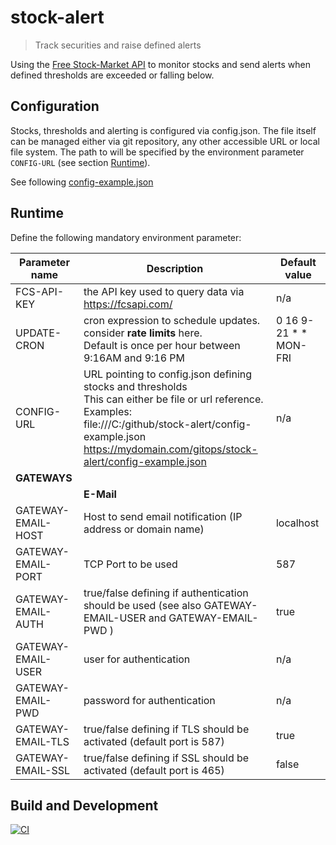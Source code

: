 # stock-alert

> Track securities and raise defined alerts

Using the [Free Stock-Market API](https://fcsapi.com/document/stock-api#stock-report)
to monitor stocks and send alerts when defined thresholds are exceeded or falling below.




## Configuration

Stocks, thresholds and alerting is configured via config.json. The file itself can be managed either via git repository,
any other accessible URL or local file system. The path to will be specified by the environment parameter ``CONFIG-URL``
(see section [Runtime](#runtime)).

See following [config-example.json](src/main/resources/config-example.json)



## Runtime

Define the following mandatory environment parameter:

| Parameter name      | Description                                                                                                                                                                                                                                           | Default value         |
|---------------------|-------------------------------------------------------------------------------------------------------------------------------------------------------------------------------------------------------------------------------------------------------|-----------------------|
| FCS-API-KEY         | the API key used to query data via https://fcsapi.com/                                                                                                                                                                                                | n/a                   |
| UPDATE-CRON         | cron expression to schedule updates. consider __rate limits__ here.<br/> Default is once per hour between 9:16AM and 9:16 PM                                                                                                                          | 0 16 9-21 * * MON-FRI |
| CONFIG-URL          | URL pointing to config.json defining stocks and thresholds  <br/> This can either be file or url reference. <br/> Examples: <br/> file:///C:/github/stock-alert/config-example.json <br/> https://mydomain.com/gitops/stock-alert/config-example.json | n/a                   |
| __GATEWAYS__        |                                                                                                                                                                                                                                                       |
|                     | __E-Mail__                                                                                                                                                                                                                                            |                       | 
| GATEWAY-EMAIL-HOST  | Host to send email notification (IP address or domain name)                                                                                                                                                                                           | localhost             |
| GATEWAY-EMAIL-PORT  | TCP Port to be used                                                                                                                                                                                                                                   | 587                   |
| GATEWAY-EMAIL-AUTH  | true/false defining if authentication should be used (see also GATEWAY-EMAIL-USER and GATEWAY-EMAIL-PWD )                                                                                                                                             | true                  |
| GATEWAY-EMAIL-USER  | user for authentication                                                                                                                                                                                                                               | n/a                   |
| GATEWAY-EMAIL-PWD   | password for authentication                                                                                                                                                                                                                           | n/a                   |
| GATEWAY-EMAIL-TLS   | true/false defining if TLS should be activated (default port is 587)                                                                                                                                                                                  | true                  |
| GATEWAY-EMAIL-SSL   | true/false defining if SSL should be activated (default port is 465)                                                                                                                                                                                  | false                 |



## Build and Development

[![CI](https://github.com/arburk/stock-alert/actions/workflows/ci.yml/badge.svg?branch=main)](https://github.com/arburk/stock-alert/actions/workflows/ci.yml)


